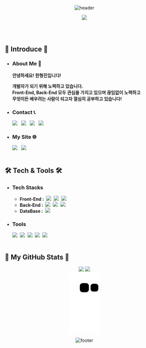 <div align=center>

 ![header](https://capsule-render.vercel.app/api?type=slice&color=282c34&width=100%&height=300&section=header&text=Hello,%20World!&fontSize=90&fontAlign=60&fontAlignY=37.5&fontColor=FFFFFF&desc=😁HyungJin's%20GitHub%20Profile&descAlign=77&descAlignY=18&animation=twinkling&rotate=19.5&stroke=66CCFF&strokeWidth=3)

  <img src="https://user-images.githubusercontent.com/104360734/172914566-d48bc407-5401-441d-b049-ae66019d93d4.gif" width="70%">

</div>

<br><br>

## 👋 Introduce 👋
  
- ### About Me 🙋
  <b>
  안녕하세요! 한형진입니다!
  <br>
 
  개발자가 되기 위해 노력하고 있습니다.
  <br>
  Front-End, Back-End 모두 관심을 가지고 있으며 끊임없이 노력하고
  <br>
  무엇이든 배우려는 사람이 되고자 열심히 공부하고 있습니다!
  <br>
  </b>

- ### Contact 📞
    <a href="mailto:han1210_36@naver.com"><img src="https://img.shields.io/badge/Naver-03C75A?style=flat-square&logo=Naver&logoColor=white&link=han1210_36@naver.com"></a>
    &nbsp;
    <a href="mailto:hhj961210@gmail.com"><img src="https://img.shields.io/badge/Gmail-EA4335?style=flat-square&logo=Gmail&logoColor=white&link=hhj961210@gmail.com"></a>
    &nbsp;
    <a href='https://www.facebook.com/hyeongjinh1'><img src="https://img.shields.io/badge/HyungJin Han-1877F2?style=flat-square&logo=Facebook&logoColor=white"></a>
    &nbsp;
    <a href='www.linkedin.com/in/hyungjinhan'><img src="https://img.shields.io/badge/LinkedIn-0A66C2?style=flat-square&logo=linkedin&logoColor=white"/></a>
    <br>
 
-  ### My Site 🌐
    <a href='https://velog.io/@hyungjin_han'><img src="https://img.shields.io/badge/Tech Blog-20C997?style=flat-square&logo=velog&logoColor=white"></a>
    &nbsp;
    <a href="https://hyungjinhan.github.io/"><img src="https://img.shields.io/badge/GitHub.io (Portfolio)-000000?style=flat-square&logo=github&logoColor=white"/></a>
    &nbsp;
    <br><br>

## 🛠️ Tech & Tools 🛠️

- ### Tech Stacks
  - <b>Front-End :&nbsp;</b>
      <img src="https://img.shields.io/badge/JavaScript-F7DF1E?style=flat-square&logo=JavaScript&logoColor=424242">&nbsp;
      <img src="https://img.shields.io/badge/React-61DAFB?style=flat-square&logo=React&logoColor=black">&nbsp;
      <img src="https://img.shields.io/badge/Figma-F24E1E?style=flat-square&logo=Figma&logoColor=white">
  - <b>Back-End :&nbsp;</b>
      <img src="https://img.shields.io/badge/Python-3776AB?style=flat-square&logo=Python&logoColor=white">&nbsp;
      <img src="https://img.shields.io/badge/FastAPI-009688?style=flat-square&logo=FastAPI&logoColor=white">&nbsp;
      <img src="https://img.shields.io/badge/Node.js-339933?style=flat-square&logo=Node.js&logoColor=white">
  - <b>DataBase :&nbsp;</b>
      <img src="https://img.shields.io/badge/Mysql-4479A1?style=flat-square&logo=Mysql&logoColor=white">
 
- ### Tools
    <img src="https://img.shields.io/badge/VSCode-007ACC?style=flat-square&logo=Visual Studio Code&logoColor=white">&nbsp;
    <img src="https://img.shields.io/badge/Mysql Workbench-4479A1?style=flat-square&logo=Mysql&logoColor=white">&nbsp;
    <img src="https://img.shields.io/badge/Git-F05032?style=flat-square&logo=Git&logoColor=white">&nbsp;
    <a href='https://github.com/HyungJinHan'><img src="https://img.shields.io/badge/GitHub-181717?style=flat-square&logo=GitHub&logoColor=white"></a>&nbsp;
    <a href='https://www.heroku.com/'><img src="https://img.shields.io/badge/Heroku-430098?style=flat-square&logo=Heroku&logoColor=white"></a>
    <br><br>

## 🌱 My GitHub Stats 🌱

<p align="center">
  <img height="180em" src="https://github-readme-stats.vercel.app/api?username=HyungJinHan&show_icons=true&theme=react&hide=issues&line_height=24&include_all_commits=True&hide_border=True&border_radius=12&show_owner=True">
  <img height="180em" src="https://github-readme-stats.vercel.app/api/top-langs/?username=HyungJinHan&layout=compact&theme=react&langs_count=6&hide_border=True&border_radius=12&show_owner=True">
  <br/>
  <a href="https://github.com/Platane/snk" target='_blank'>
    <img align="center" src="https://github.com/HyungJinHan/HyungJinHan/blob/output/github-contribution-grid-snake.svg" />
  </a>
</p>

 
<div align=center>
 
  ![footer](https://capsule-render.vercel.app/api?type=slice&color=282c34&width=100%&height=300&section=footer&text=Contact%20Me!&fontSize=90&fontAlign=45&fontAlignY=66&fontColor=FFFFFF&desc=😁Thanks%20For%20Reading%20My%20Profile&descAlign=33&descAlignY=80&animation=twinkling&rotate=19.5&stroke=66CCFF&strokeWidth=3)
 
</div>
